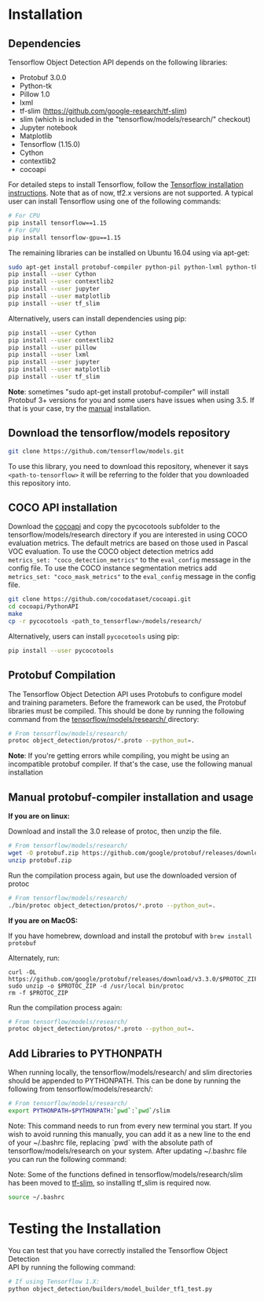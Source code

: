 # Installation

## Dependencies

Tensorflow Object Detection API depends on the following libraries:

*   Protobuf 3.0.0
*   Python-tk
*   Pillow 1.0
*   lxml
*   tf-slim (https://github.com/google-research/tf-slim)
*   slim (which is included in the "tensorflow/models/research/" checkout)
*   Jupyter notebook
*   Matplotlib
*   Tensorflow (1.15.0)
*   Cython
*   contextlib2
*   cocoapi

For detailed steps to install Tensorflow, follow the [Tensorflow installation
instructions](https://www.tensorflow.org/install/). Note that as of now, tf2.x
versions are not supported. A typical user can install Tensorflow using one
of the following commands:

``` bash
# For CPU
pip install tensorflow==1.15
# For GPU
pip install tensorflow-gpu==1.15
```

The remaining libraries can be installed on Ubuntu 16.04 using via apt-get:

```bash
sudo apt-get install protobuf-compiler python-pil python-lxml python-tk
pip install --user Cython
pip install --user contextlib2
pip install --user jupyter
pip install --user matplotlib
pip install --user tf_slim
```

Alternatively, users can install dependencies using pip:

```bash
pip install --user Cython
pip install --user contextlib2
pip install --user pillow
pip install --user lxml
pip install --user jupyter
pip install --user matplotlib
pip install --user tf_slim
```

<!-- common_typos_disable -->
**Note**: sometimes "sudo apt-get install protobuf-compiler" will install
Protobuf 3+ versions for you and some users have issues when using 3.5.
If that is your case, try the [manual](#Manual-protobuf-compiler-installation-and-usage) installation.

## Download the tensorflow/models repository

```bash
git clone https://github.com/tensorflow/models.git
```

To use this library, you need to download this repository, whenever it says
`<path-to-tensorflow>` it will be referring to the folder that you downloaded
this repository into.

## COCO API installation

Download the
[cocoapi](https://github.com/cocodataset/cocoapi) and
copy the pycocotools subfolder to the tensorflow/models/research directory if
you are interested in using COCO evaluation metrics. The default metrics are
based on those used in Pascal VOC evaluation. To use the COCO object detection
metrics add `metrics_set: "coco_detection_metrics"` to the `eval_config` message
in the config file. To use the COCO instance segmentation metrics add
`metrics_set: "coco_mask_metrics"` to the `eval_config` message in the config
file.

```bash
git clone https://github.com/cocodataset/cocoapi.git
cd cocoapi/PythonAPI
make
cp -r pycocotools <path_to_tensorflow>/models/research/
```

Alternatively, users can install `pycocotools` using pip:

```bash
pip install --user pycocotools
```

## Protobuf Compilation

The Tensorflow Object Detection API uses Protobufs to configure model and
training parameters. Before the framework can be used, the Protobuf libraries
must be compiled. This should be done by running the following command from
the [tensorflow/models/research/
](https://github.com/tensorflow/models/tree/master/research/)
directory:


``` bash
# From tensorflow/models/research/
protoc object_detection/protos/*.proto --python_out=.
```

**Note**: If you're getting errors while compiling, you might be using an incompatible protobuf compiler. If that's the case, use the following manual installation

## Manual protobuf-compiler installation and usage

**If you are on linux:**

Download and install the 3.0 release of protoc, then unzip the file.

```bash
# From tensorflow/models/research/
wget -O protobuf.zip https://github.com/google/protobuf/releases/download/v3.0.0/protoc-3.0.0-linux-x86_64.zip
unzip protobuf.zip
```

Run the compilation process again, but use the downloaded version of protoc

```bash
# From tensorflow/models/research/
./bin/protoc object_detection/protos/*.proto --python_out=.
```

**If you are on MacOS:**

If you have homebrew, download and install the protobuf with
```brew install protobuf```

Alternately, run:
```PROTOC_ZIP=protoc-3.3.0-osx-x86_64.zip
curl -OL https://github.com/google/protobuf/releases/download/v3.3.0/$PROTOC_ZIP
sudo unzip -o $PROTOC_ZIP -d /usr/local bin/protoc
rm -f $PROTOC_ZIP
```

Run the compilation process again:

``` bash
# From tensorflow/models/research/
protoc object_detection/protos/*.proto --python_out=.
```

## Add Libraries to PYTHONPATH

When running locally, the tensorflow/models/research/ and slim directories
should be appended to PYTHONPATH. This can be done by running the following from
tensorflow/models/research/:


``` bash
# From tensorflow/models/research/
export PYTHONPATH=$PYTHONPATH:`pwd`:`pwd`/slim
```

Note: This command needs to run from every new terminal you start. If you wish
to avoid running this manually, you can add it as a new line to the end of your
~/.bashrc file, replacing \`pwd\` with the absolute path of
tensorflow/models/research on your system. After updating ~/.bashrc file you
can run the following command:

Note: Some of the functions defined in tensorflow/models/research/slim has been
moved to [tf-slim](https://github.com/google-research/tf-slim), so installing
tf_slim is required now.

``` bash
source ~/.bashrc
```

# Testing the Installation

You can test that you have correctly installed the Tensorflow Object Detection\
API by running the following command:


```bash
# If using Tensorflow 1.X:
python object_detection/builders/model_builder_tf1_test.py
```
